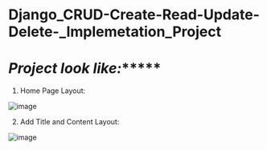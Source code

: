 # Django_CRUD-Create-Read-Update-Delete-_Implemetation_Project

# ***********Project look like:****************

1) Home Page Layout:

![image](https://user-images.githubusercontent.com/25498167/156886237-a53e77fd-f4e6-466a-a40c-108c6e943aad.png)

2) Add Title and Content Layout:

![image](https://user-images.githubusercontent.com/25498167/156886321-f3bf2bf8-7fe8-40d8-b4af-d5e867a3fb28.png)
